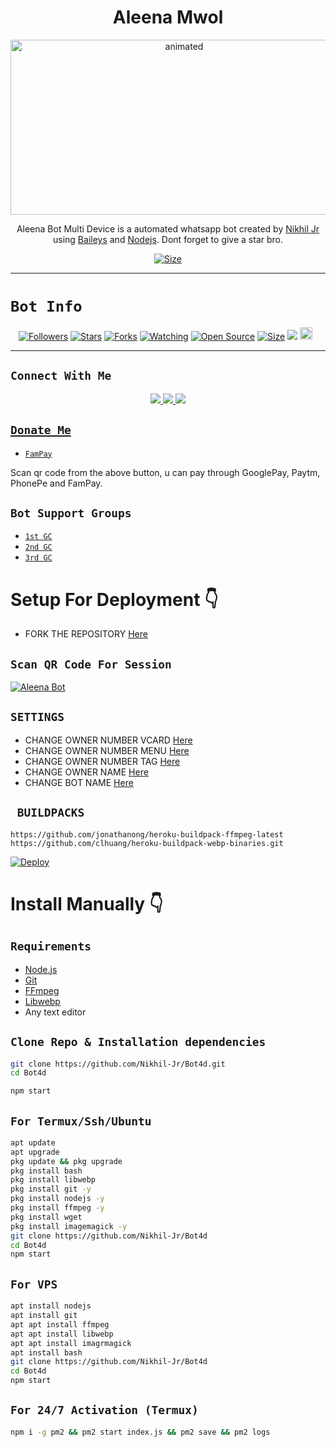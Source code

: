 

<h1 align="center">Aleena Mwol<br></h1>
<p align="center">
<img src="https://media.tenor.com/images/e15cb1453a09e25bab41116d930329bf/tenor.gif" alt="animated" width="540" height="280" />
</p>

<p align="center">
Aleena Bot Multi Device is a automated whatsapp bot created by <a href="https://github.com/Nikhil-Jr" target="_blank">Nikhil Jr</a> using <a href="https://github.com/adiwajshing/Baileys" target="_blank">Baileys</a> and <a href="https://github.com/nodejs" target="_blank">Nodejs</a>. Dont forget to give a star bro.
</p>

<p align="center">
<a href="https://youtu.be/"><img title="Size" src="https://img.shields.io/badge/Tutorial-Video-green"></a>
</p>

------

# ```Bot Info```
<p align="center">
<a href="https://github.com/Nikhil-Jr/followers"><img title="Followers" src="https://img.shields.io/github/followers/Nikhil-Jr?color=red&style=flat-square"></a>
<a href="https://github.com/Nikhil-Jr/Bot4d/stargazers/"><img title="Stars" src="https://img.shields.io/github/stars/Nikhil-Jr/Bot4d?color=blue&style=flat-square"></a>
<a href="https://github.com/Nikhil-Jr/Bot4d/network/members"><img title="Forks" src="https://img.shields.io/github/forks/Nikhil-Jr/Bot4d?color=red&style=flat-square"></a>
<a href="https://github.com/Nikhil-Jr/Bot4d/watchers"><img title="Watching" src="https://img.shields.io/github/watchers/Nikhil-Jr/Bot4d?label=Watchers&color=blue&style=flat-square"></a>
<a href="https://github.com/Nikhil-Jr/Bot4d"><img title="Open Source" src="https://img.shields.io/badge/Author-Aleena%20Bot%20Inc.-red?v=103"></a>
<a href="https://github.com/Nikhil-Jr/Bot4d/"><img title="Size" src="https://img.shields.io/github/repo-size/Nikhil-Jr/Bot4d?style=flat-square&color=green"></a>
<a href="https://hits.seeyoufarm.com"><img src="https://hits.seeyoufarm.com/api/count/incr/badge.svg?url=https%3A%2F%2Fgithub.com%2FNikhil-Jr%2FBot4d&count_bg=%2379C83D&title_bg=%23555555&icon=probot.svg&icon_color=%2300FF6D&title=hits&edge_flat=false"/></a>
<a href="https://github.com/Nikhil-Jr/Bot4d/graphs/commit-activity"><img height="20" src="https://img.shields.io/badge/Maintained%3F-yes-green.svg"></a>&nbsp;&nbsp;
</p>
<p align='center'>
    </p>

-------

## ```Connect With Me```
<p align="center">
<a href="https://wa.me/919746138832"><img src="https://img.shields.io/badge/Contact Nikhil-Jr-25D366?style=for-the-badge&logo=whatsapp&logoColor=white" />
<a href="https://chat.whatsapp.com/IpC8QEHZ3GNHMNpdPZwjoX"><img src="https://img.shields.io/badge/Join Official GC-25D366?style=for-the-badge&logo=whatsapp&logoColor=white" />
<a href="https://youtube.com/channel/"><img src="https://img.shields.io/badge/Subscribe Nikhil Jr-ff0000?style=for-the-badge&logo=youtube&logoColor=ff000000&link=https://www.youtube.com/c/Aleenabot" /><br>
</p>

## ```Donate Me```

- [`FamPay`](https://telegra.ph/file/8737b098fd5702daeb7e0.jpg)

<p align="left">
Scan qr code from the above button, u can pay through GooglePay, Paytm, PhonePe and FamPay.
</p>

## ```Bot Support Groups```

- [`1st GC`](https://chat.whatsapp.com/IpC8QEHZ3GNHMNpdPZwjoX)
- [`2nd GC`](https://chat.whatsapp.com/IpC8QEHZ3GNHMNpdPZwjoX)
- [`3rd GC`](https://chat.whatsapp.com/IpC8QEHZ3GNHMNpdPZwjoX)

# Setup For Deployment 👇

- FORK THE REPOSITORY [Here](https://github.com/Nikhil-Jr/Bot4d/fork)

## `Scan QR Code For Session`
[![Aleena Bot](https://repl.it/badge/github/quiec/whatsasena)](https://replit.com/@DGXeon/Cheems-Bot-Multi-Device-Qr-Code-Generator?output%20only=1&lite=1#index.js)

## `SETTINGS`

- CHANGE OWNER NUMBER VCARD [Here](https://github.com/Nikhil-Jr/Bot4d/blob/master/settings.js#L58)
- CHANGE OWNER NUMBER MENU [Here](https://github.com/Nikhil-Jr/Bot4d/blob/master/settings.js#L65)
- CHANGE OWNER NUMBER TAG [Here](https://github.com/Nikhil-Jr/Bot4d/blob/master/settings.js#L66)
- CHANGE OWNER NAME [Here](https://github.com/Nikhil-Jr/Bot4d/blob/master/settings.js#L59)
- CHANGE BOT NAME [Here](https://github.com/Nikhil-Jr/Bot4d/blob/master/settings.js#L67)

## ` BUILDPACKS`

```
https://github.com/jonathanong/heroku-buildpack-ffmpeg-latest
https://github.com/clhuang/heroku-buildpack-webp-binaries.git
```

[![Deploy](https://www.herokucdn.com/deploy/button.svg)](https://heroku.com/deploy?template=https://github.com/Nikhil-Jr/Bot4d/)

# Install Manually 👇
## `Requirements`
* [Node.js](https://nodejs.org/en/)
* [Git](https://git-scm.com/downloads)
* [FFmpeg](https://github.com/BtbN/FFmpeg-Builds/releases/download/autobuild-2020-12-08-13-03/ffmpeg-n4.3.1-26-gca55240b8c-win64-gpl-4.3.zip)
* [Libwebp](https://developers.google.com/speed/webp/download)
* Any text editor
## `Clone Repo & Installation dependencies`
```bash
git clone https://github.com/Nikhil-Jr/Bot4d.git
cd Bot4d

npm start
```
## `For Termux/Ssh/Ubuntu`
```bash
apt update
apt upgrade
pkg update && pkg upgrade
pkg install bash
pkg install libwebp
pkg install git -y
pkg install nodejs -y 
pkg install ffmpeg -y 
pkg install wget
pkg install imagemagick -y
git clone https://github.com/Nikhil-Jr/Bot4d
cd Bot4d
npm start
```
## `For VPS`
```bash
apt install nodejs 
apt install git 
apt apt install ffmpeg 
apt apt install libwebp 
apt apt install imagrmagick
apt install bash
git clone https://github.com/Nikhil-Jr/Bot4d
cd Bot4d
npm start
```
## `For 24/7 Activation (Termux)`
```bash
npm i -g pm2 && pm2 start index.js && pm2 save && pm2 logs
```
